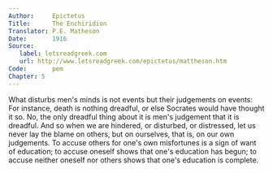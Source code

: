 ```yaml
---
Author:     Epictetus  
Title:      The Enchiridion  
Translator: P.E. Matheson
Date:       1916  
Source:
   label: letsreadgreek.com
   url: http://www.letsreadgreek.com/epictetus/mattheson.htm
Code:       pem  
Chapter: 5
---
```


What disturbs men's minds is not events but their judgements on events: For
instance, death is nothing dreadful, or else Socrates would have thought it so.
No, the only dreadful thing about it is men's judgement that it is dreadful.
And so when we are hindered, or disturbed, or distressed, let us never lay the
blame on others, but on ourselves, that is, on our own judgements. To accuse
others for one's own misfortunes is a sign of want of education; to accuse
oneself shows that one's education has begun; to accuse neither oneself nor
others shows that one's education is complete.


